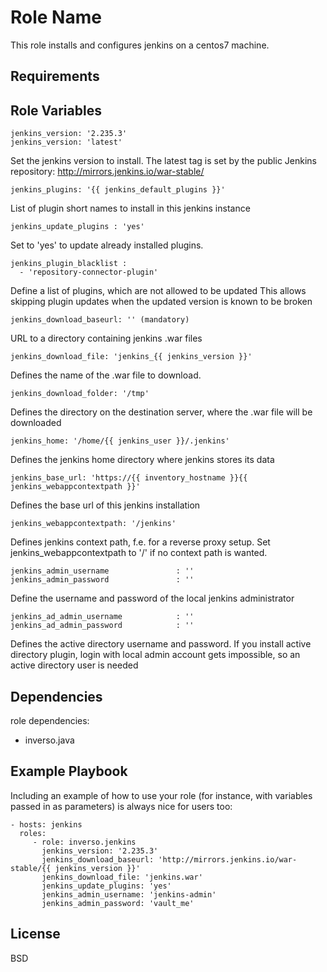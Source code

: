 Role Name
=========

This role installs and configures jenkins on a centos7 machine.

Requirements
------------


Role Variables
--------------

    jenkins_version: '2.235.3'
    jenkins_version: 'latest'
Set the jenkins version to install.
The latest tag is set by the public Jenkins repository: http://mirrors.jenkins.io/war-stable/


    jenkins_plugins: '{{ jenkins_default_plugins }}'
List of plugin short names to install in this jenkins instance


    jenkins_update_plugins : 'yes'
Set to 'yes' to update already installed plugins.


    jenkins_plugin_blacklist :
      - 'repository-connector-plugin'
Define a list of plugins, which are not allowed to be updated
This allows skipping plugin updates when the updated version is known to be broken

    jenkins_download_baseurl: '' (mandatory)
URL to a directory containing jenkins .war files


    jenkins_download_file: 'jenkins_{{ jenkins_version }}'
Defines the name of the .war file to download.


    jenkins_download_folder: '/tmp'
Defines the directory on the destination server, where the .war file will be downloaded


    jenkins_home: '/home/{{ jenkins_user }}/.jenkins'
Defines the jenkins home directory where jenkins stores its data


    jenkins_base_url: 'https://{{ inventory_hostname }}{{ jenkins_webappcontextpath }}'
Defines the base url of this jenkins installation


    jenkins_webappcontextpath: '/jenkins'
Defines jenkins context path, f.e. for a reverse proxy setup.
Set jenkins_webappcontextpath to '/' if no context path is wanted.


    jenkins_admin_username               : ''
    jenkins_admin_password               : ''
Define the username and password of the local jenkins administrator


    jenkins_ad_admin_username            : ''
    jenkins_ad_admin_password            : ''
Defines the active directory username and password.
If you install active directory plugin, login with local admin account gets impossible, so an active directory user is needed

Dependencies
------------

role dependencies:
- inverso.java

Example Playbook
----------------

Including an example of how to use your role (for instance, with variables passed in as parameters) is always nice for users too:

    - hosts: jenkins
      roles:
         - role: inverso.jenkins
           jenkins_version: '2.235.3'
           jenkins_download_baseurl: 'http://mirrors.jenkins.io/war-stable/{{ jenkins_version }}'
           jenkins_download_file: 'jenkins.war'
           jenkins_update_plugins: 'yes'
           jenkins_admin_username: 'jenkins-admin'
           jenkins_admin_password: 'vault_me'
           

License
-------

BSD
